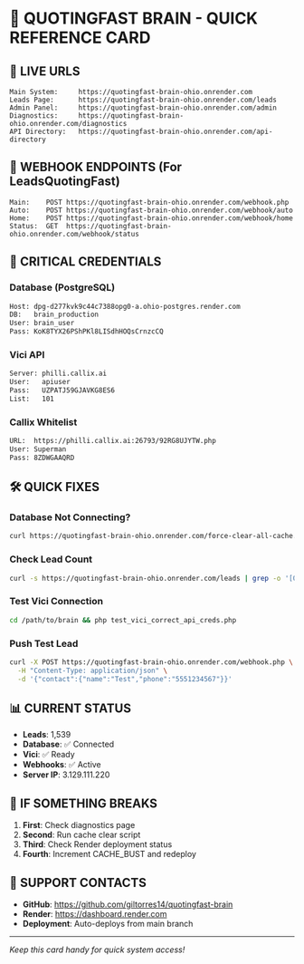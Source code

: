 # 🚀 QUOTINGFAST BRAIN - QUICK REFERENCE CARD

## 🔗 LIVE URLS
```
Main System:     https://quotingfast-brain-ohio.onrender.com
Leads Page:      https://quotingfast-brain-ohio.onrender.com/leads
Admin Panel:     https://quotingfast-brain-ohio.onrender.com/admin
Diagnostics:     https://quotingfast-brain-ohio.onrender.com/diagnostics
API Directory:   https://quotingfast-brain-ohio.onrender.com/api-directory
```

## 📨 WEBHOOK ENDPOINTS (For LeadsQuotingFast)
```
Main:    POST https://quotingfast-brain-ohio.onrender.com/webhook.php
Auto:    POST https://quotingfast-brain-ohio.onrender.com/webhook/auto
Home:    POST https://quotingfast-brain-ohio.onrender.com/webhook/home
Status:  GET  https://quotingfast-brain-ohio.onrender.com/webhook/status
```

## 🔑 CRITICAL CREDENTIALS

### Database (PostgreSQL)
```bash
Host: dpg-d277kvk9c44c7388opg0-a.ohio-postgres.render.com
DB:   brain_production
User: brain_user
Pass: KoK8TYX26PShPKl8LISdhHOQsCrnzcCQ
```

### Vici API
```bash
Server: philli.callix.ai
User:   apiuser
Pass:   UZPATJ59GJAVKG8ES6
List:   101
```

### Callix Whitelist
```bash
URL:  https://philli.callix.ai:26793/92RG8UJYTW.php
User: Superman
Pass: 8ZDWGAAQRD
```

## 🛠️ QUICK FIXES

### Database Not Connecting?
```bash
curl https://quotingfast-brain-ohio.onrender.com/force-clear-all-cache.php
```

### Check Lead Count
```bash
curl -s https://quotingfast-brain-ohio.onrender.com/leads | grep -o '[0-9]\+' | head -1
```

### Test Vici Connection
```bash
cd /path/to/brain && php test_vici_correct_api_creds.php
```

### Push Test Lead
```bash
curl -X POST https://quotingfast-brain-ohio.onrender.com/webhook.php \
  -H "Content-Type: application/json" \
  -d '{"contact":{"name":"Test","phone":"5551234567"}}'
```

## 📊 CURRENT STATUS
- **Leads**: 1,539
- **Database**: ✅ Connected
- **Vici**: ✅ Ready
- **Webhooks**: ✅ Active
- **Server IP**: 3.129.111.220

## 🚨 IF SOMETHING BREAKS

1. **First**: Check diagnostics page
2. **Second**: Run cache clear script
3. **Third**: Check Render deployment status
4. **Fourth**: Increment CACHE_BUST and redeploy

## 📱 SUPPORT CONTACTS
- **GitHub**: https://github.com/giltorres14/quotingfast-brain
- **Render**: https://dashboard.render.com
- **Deployment**: Auto-deploys from main branch

---
*Keep this card handy for quick system access!*


